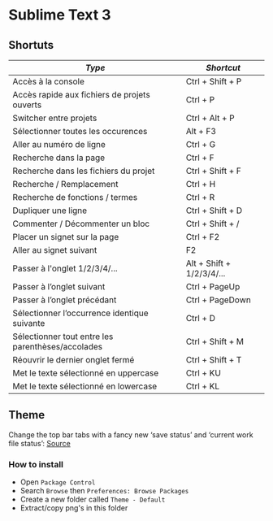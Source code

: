 Sublime Text 3
==============

Shortuts
--------

|*Type* |*Shortcut* |
|-------|-----------|
| Accès à la console                           | Ctrl + Shift + P |
| Accès rapide aux fichiers de projets ouverts | Ctrl + P |
| Switcher entre projets                       | Ctrl + Alt + P |
| Sélectionner toutes les occurences           | Alt + F3 |
| Aller au numéro de ligne                     | Ctrl + G |
| Recherche dans la page                       | Ctrl + F |
| Recherche dans les fichiers du projet        | Ctrl + Shift + F |
| Recherche / Remplacement                     | Ctrl + H |
| Recherche de fonctions / termes              | Ctrl + R |
| Dupliquer une ligne                          | Ctrl + Shift + D |
| Commenter / Décommenter un bloc              | Ctrl + Shift + / |
| Placer un signet sur la page                 | Ctrl + F2 |
| Aller au signet suivant                      | F2 |
| Passer à l'onglet 1/2/3/4/... | Alt + Shift + 1/2/3/4/... |
| Passer à l’onglet suivant                    | Ctrl + PageUp |
| Passer à l’onglet précédant                  | Ctrl + PageDown |
| Sélectionner l’occurrence identique suivante     | Ctrl + D |
| Sélectionner tout entre les parenthèses/accolades| Ctrl + Shift + M |
| Réouvrir le dernier onglet fermé | Ctrl + Shift + T |
| Met le texte sélectionné en uppercase | Ctrl + KU |
| Met le texte sélectionné en lowercase| Ctrl + KL |


Theme
-----

Change the top bar tabs with a fancy new ‘save status’ and ‘current work file status’: [Source](http://www.sublimetext.com/forum/viewtopic.php?f=3&t=5630)

### How to install

* Open `Package Control`
* Search `Browse` then `Preferences: Browse Packages`
* Create a new folder called `Theme - Default`
* Extract/copy png's in this folder
